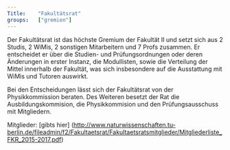 ```yaml
---
Title:	  "Fakultätsrat"
groups:	  ["gremien"]
---
```


Der Fakultätsrat ist das höchste Gremium der Fakultät II und setzt sich aus 2 Studis, 2 WiMis, 2 sonstigen Mitarbeitern und 7 Profs zusammen. Er entscheidet er über die Studien- und Prüfungsordnungen oder deren Änderungen in erster Instanz, die Modullisten, sowie die Verteilung der Mittel innerhalb der Fakultät, was sich insbesondere auf die Ausstattung mit WiMis und Tutoren auswirkt.

Bei den Entscheidungen lässt sich der Fakultätsrat von der Physikkommission beraten.
Des Weiteren besetzt der Rat die Ausbildungskommision, die Physikkommision und den Prüfungsausschuss mit Mitgliedern.

Mitglieder: [gibts hier] (http://www.naturwissenschaften.tu-berlin.de/fileadmin/f2/Fakultaetsrat/Fakultaetsratsmitglieder/Mitgliederliste_FKR_2015-2017.pdf)

